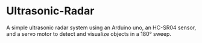 # Ultrasonic-Radar
A simple ultrasonic radar system using an Arduino uno, an HC-SR04 sensor, and a servo motor to detect and visualize objects in a 180° sweep.
